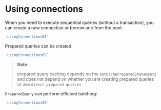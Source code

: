 # Using connections

When you need to execute sequential queries (without a transaction), you
can create a new connection or borrow one from the pool:

``` js
`usingConnections01`
```

Prepared queries can be created:

``` js
`usingConnections02`
```

> **Note**
> 
> prepared query caching depends on the `setCachePreparedStatements` and
> does not depend on whether you are creating prepared queries or use
> `direct prepared queries`

`PreparedQuery` can perform efficient batching:

``` js
`usingConnections03`
```
